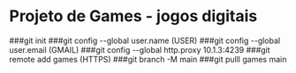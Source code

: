 ﻿# Projeto de Games - jogos digitais

###git init
###git config --global user.name (USER) 
###git config --global user.email (GMAIL)
###git config --global http.proxy 10.1.3:4239
###git remote add games (HTTPS)
###git branch -M main
###git pulll games main
